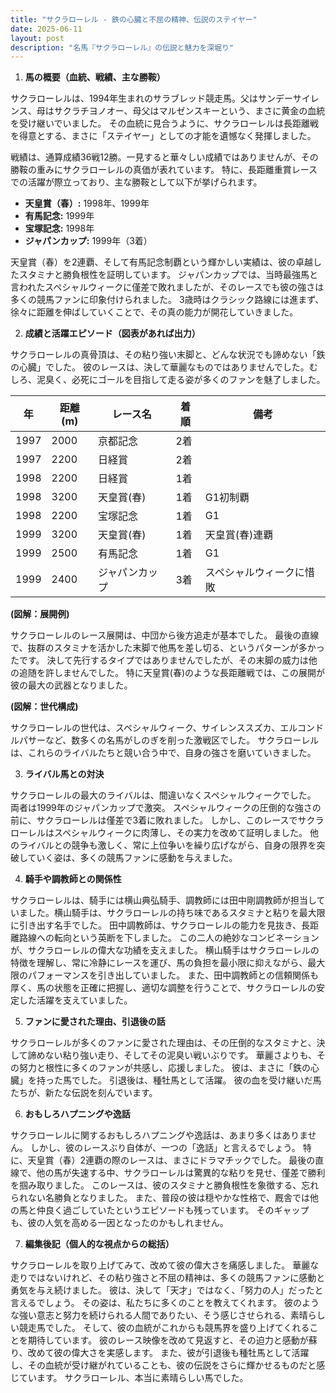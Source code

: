 ```yaml
---
title: "サクラローレル - 鉄の心臓と不屈の精神、伝説のステイヤー"
date: 2025-06-11
layout: post
description: "名馬『サクラローレル』の伝説と魅力を深堀り"
---
```


1. **馬の概要（血統、戦績、主な勝鞍）**

サクラローレルは、1994年生まれのサラブレッド競走馬。父はサンデーサイレンス、母はサクラチヨノオー、母父はマルゼンスキーという、まさに黄金の血統を受け継いでいました。  その血統に見合うように、サクラローレルは長距離戦を得意とする、まさに「ステイヤー」としての才能を遺憾なく発揮しました。

戦績は、通算成績36戦12勝。一見すると華々しい成績ではありませんが、その勝鞍の重みにサクラローレルの真価が表れています。  特に、長距離重賞レースでの活躍が際立っており、主な勝鞍として以下が挙げられます。

* **天皇賞（春）:** 1998年、1999年
* **有馬記念:** 1999年
* **宝塚記念:** 1998年
* **ジャパンカップ:** 1999年（3着）

天皇賞（春）を2連覇、そして有馬記念制覇という輝かしい実績は、彼の卓越したスタミナと勝負根性を証明しています。  ジャパンカップでは、当時最強馬と言われたスペシャルウィークに僅差で敗れましたが、そのレースでも彼の強さは多くの競馬ファンに印象付けられました。  3歳時はクラシック路線には進まず、徐々に距離を伸ばしていくことで、その真の能力が開花していきました。


2. **成績と活躍エピソード（図表があれば出力）**

サクラローレルの真骨頂は、その粘り強い末脚と、どんな状況でも諦めない「鉄の心臓」でした。  彼のレースは、決して華麗なものではありませんでした。むしろ、泥臭く、必死にゴールを目指して走る姿が多くのファンを魅了しました。

| 年 | 距離(m) | レース名 | 着順 | 備考 |
|---|---|---|---|---|
| 1997 | 2000 | 京都記念 | 2着 |  |
| 1997 | 2200 | 日経賞 | 2着 |  |
| 1998 | 2200 | 日経賞 | 1着 |  |
| 1998 | 3200 | 天皇賞(春) | 1着 | G1初制覇 |
| 1998 | 2200 | 宝塚記念 | 1着 | G1 |
| 1999 | 3200 | 天皇賞(春) | 1着 | 天皇賞(春)連覇 |
| 1999 | 2500 | 有馬記念 | 1着 | G1 |
| 1999 | 2400 | ジャパンカップ | 3着 | スペシャルウィークに惜敗 |


**(図解：展開例)**

サクラローレルのレース展開は、中団から後方追走が基本でした。  最後の直線で、抜群のスタミナを活かした末脚で他馬を差し切る、というパターンが多かったです。  決して先行するタイプではありませんでしたが、その末脚の威力は他の追随を許しませんでした。  特に天皇賞(春)のような長距離戦では、この展開が彼の最大の武器となりました。


**(図解：世代構成)**

サクラローレルの世代は、スペシャルウィーク、サイレンススズカ、エルコンドルパサーなど、数多くの名馬がしのぎを削った激戦区でした。  サクラローレルは、これらのライバルたちと競い合う中で、自身の強さを磨いていきました。


3. **ライバル馬との対決**

サクラローレルの最大のライバルは、間違いなくスペシャルウィークでした。  両者は1999年のジャパンカップで激突。  スペシャルウィークの圧倒的な強さの前に、サクラローレルは僅差で3着に敗れました。  しかし、このレースでサクラローレルはスペシャルウィークに肉薄し、その実力を改めて証明しました。  他のライバルとの競争も激しく、常に上位争いを繰り広げながら、自身の限界を突破していく姿は、多くの競馬ファンに感動を与えました。


4. **騎手や調教師との関係性**

サクラローレルは、騎手には横山典弘騎手、調教師には田中剛調教師が担当していました。横山騎手は、サクラローレルの持ち味であるスタミナと粘りを最大限に引き出す名手でした。  田中調教師は、サクラローレルの能力を見抜き、長距離路線への転向という英断を下しました。  この二人の絶妙なコンビネーションが、サクラローレルの偉大な功績を支えました。  横山騎手はサクラローレルの特徴を理解し、常に冷静にレースを運び、馬の負担を最小限に抑えながら、最大限のパフォーマンスを引き出していました。  また、田中調教師との信頼関係も厚く、馬の状態を正確に把握し、適切な調整を行うことで、サクラローレルの安定した活躍を支えていました。


5. **ファンに愛された理由、引退後の話**

サクラローレルが多くのファンに愛された理由は、その圧倒的なスタミナと、決して諦めない粘り強い走り、そしてその泥臭い戦いぶりです。  華麗さよりも、その努力と根性に多くのファンが共感し、応援しました。  彼は、まさに「鉄の心臓」を持った馬でした。  引退後は、種牡馬として活躍。  彼の血を受け継いだ馬たちが、新たな伝説を刻んでいます。


6. **おもしろハプニングや逸話**

サクラローレルに関するおもしろハプニングや逸話は、あまり多くはありません。  しかし、彼のレースぶり自体が、一つの「逸話」と言えるでしょう。  特に、天皇賞（春）2連覇の際のレースは、まさにドラマチックでした。  最後の直線で、他の馬が失速する中、サクラローレルは驚異的な粘りを見せ、僅差で勝利を掴み取りました。  このレースは、彼のスタミナと勝負根性を象徴する、忘れられない名勝負となりました。  また、普段の彼は穏やかな性格で、厩舎では他の馬と仲良く過ごしていたというエピソードも残っています。  そのギャップも、彼の人気を高める一因となったのかもしれません。


7. **編集後記（個人的な視点からの総括）**

サクラローレルを取り上げてみて、改めて彼の偉大さを痛感しました。  華麗な走りではないけれど、その粘り強さと不屈の精神は、多くの競馬ファンに感動と勇気を与え続けました。  彼は、決して「天才」ではなく、「努力の人」だったと言えるでしょう。  その姿は、私たちに多くのことを教えてくれます。  彼のような強い意志と努力を続けられる人間でありたい、そう感じさせられる、素晴らしい競走馬でした。  そして、彼の血統がこれからも競馬界を盛り上げてくれることを期待しています。  彼のレース映像を改めて見返すと、その迫力と感動が蘇り、改めて彼の偉大さを実感します。  また、彼が引退後も種牡馬として活躍し、その血統が受け継がれていることも、彼の伝説をさらに輝かせるものだと感じています。  サクラローレル、本当に素晴らしい馬でした。
